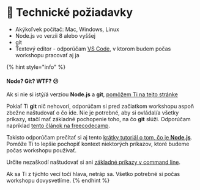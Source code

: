 # 🔧 Technické požiadavky

* Akýkoľvek počítač: Mac, Windows, Linux
* Node.js vo verzii 8 alebo vyššej
* git
* Textový editor - odporúčam [VS Code](https://code.visualstudio.com/download), v ktorom budem počas workshopu pracovať aj ja 

{% hint style="info" %}
#### Node? Git? WTF? 😕

Ak si nie si istý/á verziou **Node.js** a **git**, [pomôžem Ti na tejto stránke](priprava-+-instalacia/skontroluj-si-verziu-node-a-git.md)

Pokiaľ Ti **git** nič nehovorí, odporúčam si pred začiatkom workshopu aspoň zbežne naštudovať o čo ide. Nie je potrebné, aby si ovládal/a všetky príkazy, stačí mať základné pochopenie toho, na čo **git** slúži. Odporúčam napríklad [tento článok na freecodecamp](https://www.freecodecamp.org/news/best-git-tutorial/).

Takisto odporúčam prečítať si aj tento [krátky tutoriál o tom, čo je **Node.js**](https://www.freecodecamp.org/news/cjn-understanding-hello-world-in-nodejs/). Pomôže Ti to lepšie pochopiť kontext niektorých príkazov, ktoré budeme počas workshopu používať. 

Určite nezaškodí naštudovať si ani [základné príkazy v command line](https://www.freecodecamp.org/news/conquering-the-command-line-f85f5e46c07c/).

Ak sa Ti z týchto vecí točí hlava, netráp sa. Všetko potrebné si počas workshopu dovysvetlíme.
{% endhint %}




